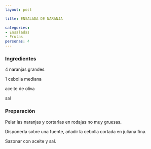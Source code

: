 ```yaml
---
layout: post

title: ENSALADA DE NARANJA

categories:
- Ensaladas
- Frutas
personas: 4 
---
```

<h3>Ingredientes</h3>
4 naranjas grandes

1 cebolla mediana

aceite de oliva

sal

<h3>Preparación</h3>
Pelar las naranjas  y cortarlas en rodajas no muy gruesas.

Disponerla sobre una fuente, añadir la cebolla cortada en juliana fina.

Sazonar con aceite y sal.